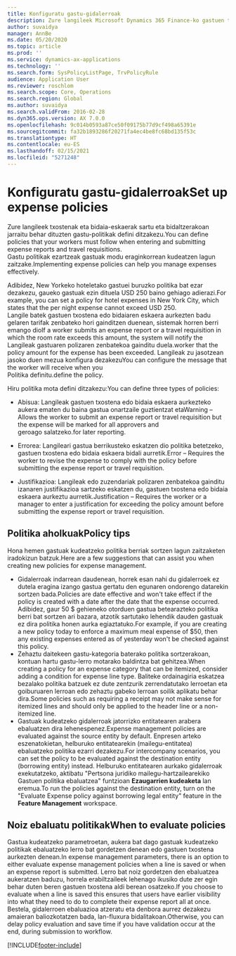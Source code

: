 ```yaml
---
title: Konfiguratu gastu-gidalerroak
description: Zure langileek Microsoft Dynamics 365 Finance-ko gastuen txostenak eta bidaia-eskaerak sartu eta bidaltzerakoan jarraitu behar dituzten gastu-politikak konfigura ditzakezu.
author: suvaidya
manager: AnnBe
ms.date: 05/20/2020
ms.topic: article
ms.prod: ''
ms.service: dynamics-ax-applications
ms.technology: ''
ms.search.form: SysPolicyListPage, TrvPolicyRule
audience: Application User
ms.reviewer: roschlom
ms.search.scope: Core, Operations
ms.search.region: Global
ms.author: suvaidya
ms.search.validFrom: 2016-02-28
ms.dyn365.ops.version: AX 7.0.0
ms.openlocfilehash: 9c014b0593a87ce50f09175b77d9cf498a65391e
ms.sourcegitcommit: fa32b1893286f20271fa4ec4be8fc68bd135f53c
ms.translationtype: HT
ms.contentlocale: eu-ES
ms.lasthandoff: 02/15/2021
ms.locfileid: "5271248"
---
```

# <a name="set-up-expense-policies"></a><span data-ttu-id="2bc3c-103">Konfiguratu gastu-gidalerroak</span><span class="sxs-lookup"><span data-stu-id="2bc3c-103">Set up expense policies</span></span>

<span data-ttu-id="2bc3c-104">Zure langileek txostenak eta bidaia-eskaerak sartu eta bidaltzerakoan jarraitu behar dituzten gastu-politikak defini ditzakezu.</span><span class="sxs-lookup"><span data-stu-id="2bc3c-104">You can define policies that your workers must follow when entering and submitting expense reports and travel requisitions.</span></span>         
<span data-ttu-id="2bc3c-105">Gastu politikak ezartzeak gastuak modu eraginkorrean kudeatzen lagun zaitzake.</span><span class="sxs-lookup"><span data-stu-id="2bc3c-105">Implementing expense policies can help you manage expenses effectively.</span></span>         

<span data-ttu-id="2bc3c-106">Adibidez, New Yorkeko hoteletako gastuei buruzko politika bat ezar dezakezu, gaueko gastuak ezin dituela USD 250 baino gehiago adierazi.</span><span class="sxs-lookup"><span data-stu-id="2bc3c-106">For example, you can set a policy for hotel expenses in New York City, which states that the per night expense cannot exceed USD 250.</span></span>       
<span data-ttu-id="2bc3c-107">Langile batek gastuen txostena edo bidaiaren eskaera aurkezten badu gelaren tarifak zenbateko hori gainditzen duenean, sistemak horren berri emango dio</span><span class="sxs-lookup"><span data-stu-id="2bc3c-107">If a worker submits an expense report or a travel requisition in which the room rate exceeds this amount, the system will notify the</span></span>        
<span data-ttu-id="2bc3c-108">Langileak gastuaren polizaren zenbatekoa gainditu duela.</span><span class="sxs-lookup"><span data-stu-id="2bc3c-108">worker that the policy amount for the expense has been exceeded.</span></span> <span data-ttu-id="2bc3c-109">Langileak zu jasotzean jasoko duen mezua konfigura dezakezu</span><span class="sxs-lookup"><span data-stu-id="2bc3c-109">You can configure the message that the worker will receive when you</span></span>        
<span data-ttu-id="2bc3c-110">Politika definitu.</span><span class="sxs-lookup"><span data-stu-id="2bc3c-110">define the policy.</span></span>      
        
<span data-ttu-id="2bc3c-111">Hiru politika mota defini ditzakezu:</span><span class="sxs-lookup"><span data-stu-id="2bc3c-111">You can define three types of policies:</span></span>         
        
- <span data-ttu-id="2bc3c-112">Abisua: Langileak gastuen txostena edo bidaia eskaera aurkezteko aukera ematen du baina gastua onartzaile guztientzat eta</span><span class="sxs-lookup"><span data-stu-id="2bc3c-112">Warning – Allows the worker to submit an expense report or travel requisition but the expense will be marked for all approvers and</span></span>        
  <span data-ttu-id="2bc3c-113">geroago salatzeko.</span><span class="sxs-lookup"><span data-stu-id="2bc3c-113">for later reporting.</span></span>        

- <span data-ttu-id="2bc3c-114">Errorea: Langileari gastua berrikusteko eskatzen dio politika betetzeko, gastuen txostena edo bidaia eskaera bidali aurretik.</span><span class="sxs-lookup"><span data-stu-id="2bc3c-114">Error – Requires the worker to revise the expense to comply with the policy before submitting the expense report or travel requisition.</span></span>       
 
 - <span data-ttu-id="2bc3c-115">Justifikazioa: Langileak edo zuzendariak polizaren zenbatekoa gainditu izanaren justifikazioa sartzeko eskatzen du, gastuen txostena edo bidaia eskaera aurkeztu aurretik.</span><span class="sxs-lookup"><span data-stu-id="2bc3c-115">Justification – Requires the worker or a manager to enter a justification for exceeding the policy amount before submitting the expense report or travel requisition.</span></span>        

## <a name="policy-tips"></a><span data-ttu-id="2bc3c-116">Politika aholkuak</span><span class="sxs-lookup"><span data-stu-id="2bc3c-116">Policy tips</span></span>
<span data-ttu-id="2bc3c-117">Hona hemen gastuak kudeatzeko politika berriak sortzen lagun zaitzaketen iradokizun batzuk.</span><span class="sxs-lookup"><span data-stu-id="2bc3c-117">Here are a few suggestions that can assist you when creating new policies for expense management.</span></span> 
* <span data-ttu-id="2bc3c-118">Gidalerroak indarrean daudenean, horrek esan nahi du gidalerroek ez dutela eragina izango gastua gertatu den egunaren ondorengo datarekin sortzen bada.</span><span class="sxs-lookup"><span data-stu-id="2bc3c-118">Policies are date effective and won't take effect if the policy is created with a date after the date that the expense occurred.</span></span> <span data-ttu-id="2bc3c-119">Adibidez, gaur 50 $ gehieneko otorduen gastua betearazteko politika berri bat sortzen ari bazara, atzotik sartutako lehendik dauden gastuak ez dira politika honen aurka egiaztatuko.</span><span class="sxs-lookup"><span data-stu-id="2bc3c-119">For example, if you are creating a new policy today to enforce a maximum meal expense of $50, then any existing expenses entered as of yesterday won't be checked against this policy.</span></span>
* <span data-ttu-id="2bc3c-120">Zehaztu daitekeen gastu-kategoria baterako politika sortzerakoan, kontuan hartu gastu-lerro motarako baldintza bat gehitzea.</span><span class="sxs-lookup"><span data-stu-id="2bc3c-120">When creating a policy for an expense category that can be itemized, consider adding a condition for expense line type.</span></span> <span data-ttu-id="2bc3c-121">Baliteke ordainagiria eskatzea bezalako politika batzuek ez dute zentzurik zerrendatutako lerroetan eta goiburuaren lerroan edo zehaztu gabeko lerroan soilik aplikatu behar dira.</span><span class="sxs-lookup"><span data-stu-id="2bc3c-121">Some policies such as requiring a receipt may not make sense for itemized lines and should only be applied to the header line or a non-itemized line.</span></span> 
* <span data-ttu-id="2bc3c-122">Gastuak kudeatzeko gidalerroak jatorrizko entitatearen arabera ebaluatzen dira lehenespenez.</span><span class="sxs-lookup"><span data-stu-id="2bc3c-122">Expense management policies are evaluated against the source entity by default.</span></span> <span data-ttu-id="2bc3c-123">Enpresen arteko eszenatokietan, helburuko entitatearekin (mailegu-entitatea) ebaluatzeko politika ezarri dezakezu.</span><span class="sxs-lookup"><span data-stu-id="2bc3c-123">For intercompany scenarios, you can set the policy to be evaluated against the destination entity (borrowing entity) instead.</span></span> <span data-ttu-id="2bc3c-124">Helburuko entitatearen aurkako gidalerroak exekutatzeko, aktibatu "Pertsona juridiko mailegu-hartzailearekiko Gastuen politika ebaluatzea" funtzioan **Ezaugarrien kudeaketa** lan eremua.</span><span class="sxs-lookup"><span data-stu-id="2bc3c-124">To run the policies against the destination entity, turn on the "Evaluate Expense policy against borrowing legal entity" feature in the **Feature Management** workspace.</span></span>

## <a name="when-to-evaluate-policies"></a><span data-ttu-id="2bc3c-125">Noiz ebaluatu politikak</span><span class="sxs-lookup"><span data-stu-id="2bc3c-125">When to evaluate policies</span></span>

<span data-ttu-id="2bc3c-126">Gastua kudeatzeko parametroetan, aukera bat dago gastuak kudeatzeko politikak ebaluatzeko lerro bat gordetzen denean edo gastuen txostena aurkezten denean.</span><span class="sxs-lookup"><span data-stu-id="2bc3c-126">In expense management parameters, there is an option to either evaluate expense management policies when a line is saved or when an expense report is submitted.</span></span> <span data-ttu-id="2bc3c-127">Lerro bat noiz gordetzen den ebaluatzea aukeratzen baduzu, horrela erabiltzaileek lehenago ikusiko dute zer egin behar duten beren gastuen txostena aldi berean osatzeko.</span><span class="sxs-lookup"><span data-stu-id="2bc3c-127">If you choose to evaluate when a line is saved this ensures that users have earlier visibility into what they need to do to complete their expense report all at once.</span></span> <span data-ttu-id="2bc3c-128">Bestela, gidalerroen ebaluazioa atzeratu eta denbora aurrez dezakezu amaieran baliozkotatzen bada, lan-fluxura bidalitakoan.</span><span class="sxs-lookup"><span data-stu-id="2bc3c-128">Otherwise, you can delay policy evaluation and save time if you have validation occur at the end, during submission to workflow.</span></span>


[!INCLUDE[footer-include](../includes/footer-banner.md)]